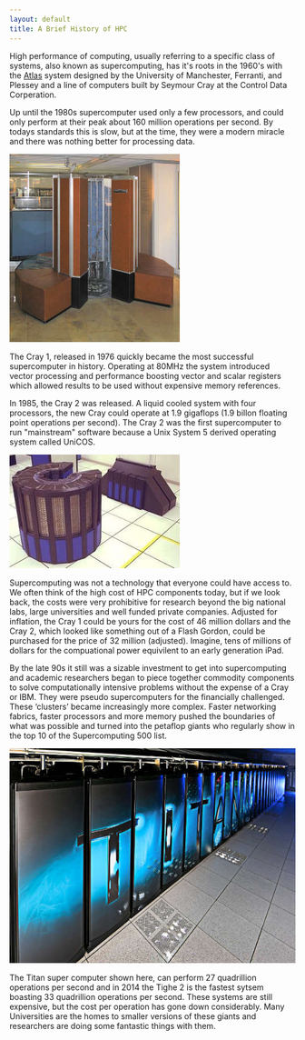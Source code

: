 ```yaml
---
layout: default
title: A Brief History of HPC
---
```


High performance of computing, usually referring to a specific class of systems, also known as supercomputing, has it's roots in the 1960's with the [Atlas](http://en.wikipedia.org/wiki/Atlas_%28computer%29) system designed by the University of Manchester, Ferranti, and Plessey and a line of computers built by Seymour Cray at the Control Data Corperation.

Up until the 1980s supercomputer used only a few processors, and could only perform at their peak about 160 million operations per second.  By todays standards this is slow, but at the time, they were a modern miracle and there was nothing better for processing data.  

![The Cray 1](/images/Cray1.jpg) 

The Cray 1, released in 1976 quickly became the most successful supercomputer in history.  Operating at 80MHz the system introduced vector processing and performance boosting vector and scalar registers which allowed results to be used without expensive memory references.

In 1985, the Cray 2 was released. A liquid cooled system with four processors, the new Cray could operate at 1.9 gigaflops (1.9 billon floating point operations per second).  The Cray 2 was the first supercomputer to run "mainstream" software because a Unix System 5 derived operating system called UniCOS. 

![The Cray 2](/images/Cray2.jpg)

Supercomputing was not a technology that everyone could have access to.  We often think of the high cost of HPC components today, but if we look back, the costs were very prohibitive for research beyond the big national labs, large universities and well funded private companies.  Adjusted for inflation, the Cray 1 could be yours for the cost of 46 million dollars and the Cray 2, which looked like something out of a Flash Gordon, could be purchased for the price of 32 million (adjusted).  Imagine, tens of millions of dollars for the compuational power equivilent to an early generation iPad.

By the late 90s it still was a sizable investment to get into supercomputing and academic researchers began to piece together commodity components to solve computationally intensive problems without the expense of a Cray or IBM.  They were pseudo supercomputers for the financially challenged.  These ‘clusters’ became increasingly more complex.  Faster networking fabrics, faster processors and more memory pushed the boundaries of what was possible and turned into the petaflop giants who regularly show in the top 10 of the Supercomputing 500 list.

![Titan](/images/titan3.jpg) 

The Titan super computer shown here, can perform 27 quadrillion operations per second and in 2014 the Tighe 2 is the fastest sytsem boasting 33 quadrillion operations per second.  These systems are still expensive, but the cost per operation has gone down considerably.  Many Universities are the homes to smaller versions of these giants and researchers are doing some fantastic things with them.
